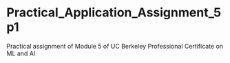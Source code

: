 # Practical_Application_Assignment_5p1
Practical assignment of Module 5 of UC Berkeley Professional Certificate on ML and AI
